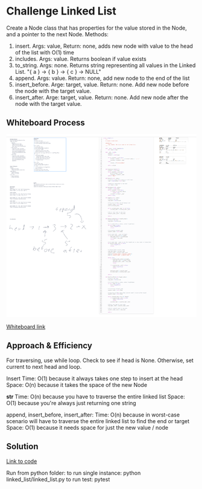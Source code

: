 # Challenge Linked List
Create a Node class that has properties for the value stored in the Node, and a pointer to the next Node.
Methods:
1. insert.  Args: value, Return: none, adds new node with value to the head of the list with O(1) time
2. includes.  Args: value.  Returns boolean if value exists
3. to_string.  Args: none.  Returns string representing all values in the Linked List.  "{ a } -> { b } -> { c } -> NULL"
4. append.  Args: value.  Return: none, add new node to the end of the list
5. insert_before.  Arge: target, value.  Return: none.  Add new node before the node with the target value.
6. insert_after.  Arge: target, value.  Return: none.  Add new node after the node with the target value.

## Whiteboard Process
![Whiteboard image](whiteboard06.png)

[Whiteboard link](https://mikeshen926191.invisionapp.com/freehand/Code-Challenge-06-HCrcyniQF?dsid_h=f1116fd29ee82ee38584af47d81e29895c9484bf575c108bd4377ab686fcf34b&uid_h=cb08dec7ece6a9f52098e8b9edfd4330e40a53876f81c120382ecff9ccb5784d)


## Approach & Efficiency
For traversing, use while loop.
Check to see if head is None.
Otherwise, set current to next head and loop.

Insert
Time: O(1) because it always takes one step to insert at the head
Space: O(n) because it takes the space of the new Node

__str__
Time: O(n) because you have to traverse the entire linked list
Space: O(1) because you're always just returning one string

append, insert_before, insert_after:
Time: O(n) because in worst-case scenario will have to traverse the entire linked list to find the end or target
Space: O(1) because it needs space for just the new value / node

## Solution
[Link to code](https://github.com/mikeshen7/data-structures-and-algorithms/blob/main/python/linked_list/linked_list.py)

Run from python folder:
to run single instance: python linked_list/linked_list.py
to run test: pytest
